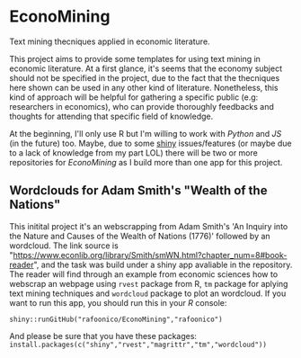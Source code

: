 # EconoMining
Text mining thecniques applied in economic literature.

This project aims to provide some templates for using text mining in economic literature. At a first glance, it's seems that the economy subject should not be specified in the project, due to the fact that the thecniques here shown can be used in any other kind of literature. Nonetheless, this kind of approach will be helpful for gathering a specific public (e.g: researchers in economics), who can provide thoroughly feedbacks and thoughts for attending that specific field of knowledge.

At the beginning, I'll only use R but I'm willing to work with *Python* and *JS* (in the future) too. Maybe, due to some [shiny](https://shiny.rstudio.com/tutorial/) issues/features (or maybe due to a lack of knowledge from my part LOL) there will be two or more repositories for *EconoMining* as I build more than one app for this project.

## Wordclouds for Adam Smith's "Wealth of the Nations"

This initital project it's an webscrapping from Adam Smith's  'An Inquiry into the Nature and Causes of the Wealth of Nations (1776)' followed by an wordcloud. The link source is "https://www.econlib.org/library/Smith/smWN.html?chapter_num=8#book-reader", and the task was build under a shiny app avaliable in the repository. The reader will find through an example from economic sciences how to webscrap an webpage using `rvest` package from R, `tm` package for aplying text mining techniques and `wordcloud` package to plot an wordcloud. If you want to run this app, you should run this in your *R* console: 

`shiny::runGitHub("rafoonico/EconoMining","rafoonico")`

And please be sure that you have these packages: `install.packages(c("shiny","rvest","magrittr","tm","wordcloud"))`
